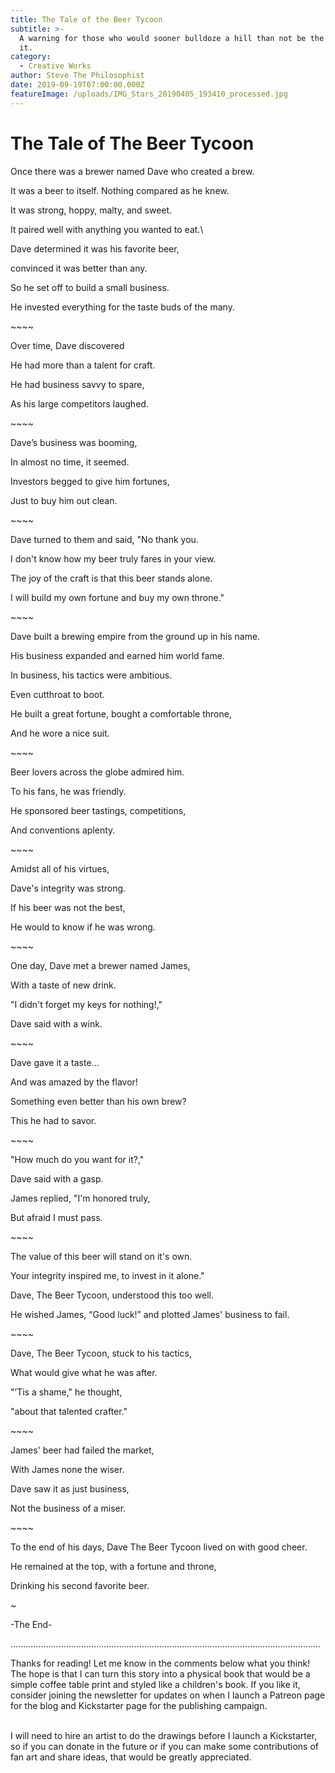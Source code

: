 ```yaml
---
title: The Tale of the Beer Tycoon
subtitle: >-
  A warning for those who would sooner bulldoze a hill than not be the king of
  it.
category:
  - Creative Works
author: Steve The Philosophist
date: 2019-09-19T07:00:00.000Z
featureImage: /uploads/IMG_Stars_20190405_193410_processed.jpg
---
```

# The Tale of The Beer Tycoon

Once there was a brewer named Dave who created a brew.

It was a beer to itself. Nothing compared as he knew.

It was strong, hoppy, malty, and sweet.

It paired well with anything you wanted to eat.\



Dave determined it was his favorite beer, 

convinced it was better than any.

So he set off to build a small business. 

He invested everything for the taste buds of the many.

\~\~\~\~

Over time, Dave discovered 

He had more than a talent for craft.

He had business savvy to spare,

As his large competitors laughed.

\~\~\~\~

Dave’s business was booming,

In almost no time, it seemed.

Investors begged to give him fortunes, 

Just to buy him out clean.

\~\~\~\~

Dave turned to them and said, "No thank you.

I don't know how my beer truly fares in your view.

The joy of the craft is that this beer stands alone.

I will build my own fortune and buy my own throne."

\~\~\~\~

Dave built a brewing empire from the ground up in his name.

His business expanded and earned him world fame.

In business, his tactics were ambitious. 

Even cutthroat to boot.

He built a great fortune, bought a comfortable throne, 

And he wore a nice suit.

\~\~\~\~

Beer lovers across the globe admired him. 

To his fans, he was friendly.

He sponsored beer tastings, competitions,

And conventions aplenty.

\~\~\~\~

Amidst all of his virtues, 

Dave's integrity was strong.

If his beer was not the best, 

He would to know if he was wrong.

\~\~\~\~

One day, Dave met a brewer named James, 

With a taste of new drink.

"I didn't forget my keys for nothing!," 

Dave said with a wink.

\~\~\~\~

Dave gave it a taste... 

And was amazed by the flavor!

Something even better than his own brew? 

This he had to savor.

\~\~\~\~

"How much do you want for it?," 

Dave said with a gasp.

James replied, "I'm honored truly, 

But afraid I must pass.

\~\~\~\~

The value of this beer will stand on it's own.

Your integrity inspired me, to invest in it alone."

Dave, The Beer Tycoon, understood this too well.

He wished James, “Good luck!” and plotted James' business to fail.

\~\~\~\~

Dave, The Beer Tycoon, stuck to his tactics,

What would give what he was after.

"’Tis a shame," he thought, 

"about that talented crafter."

\~\~\~\~

James' beer had failed the market, 

With James none the wiser.

Dave saw it as just business, 

Not the business of a miser.  

\~\~\~\~

To the end of his days, Dave The Beer Tycoon lived on with good cheer.

He remained at the top, with a fortune and throne, 

Drinking his second favorite beer.  

~

\-The End-



...........................................................................................................................

Thanks for reading! Let me know in the comments below what you think! The hope is that I can turn this story into a physical book that would be a simple coffee table print and styled like a children's book. If you like it, consider joining the newsletter for updates on when I launch a Patreon page for the blog and Kickstarter page for the publishing campaign. 

\
I will need to hire an artist to do the drawings before I launch a Kickstarter, so if you can donate in the future or if you can make some contributions of fan art and share ideas, that would be greatly appreciated.
